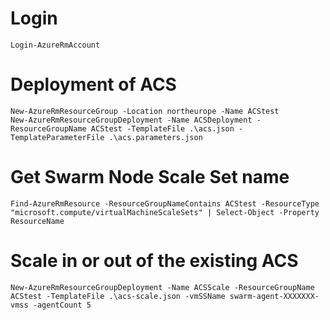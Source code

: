 # Login
```
Login-AzureRmAccount
```
# Deployment of ACS
```
New-AzureRmResourceGroup -Location northeurope -Name ACStest
New-AzureRmResourceGroupDeployment -Name ACSDeployment -ResourceGroupName ACStest -TemplateFile .\acs.json -TemplateParameterFile .\acs.parameters.json
```
# Get Swarm Node Scale Set name
```
Find-AzureRmResource -ResourceGroupNameContains ACStest -ResourceType "microsoft.compute/virtualMachineScaleSets" | Select-Object -Property ResourceName
```

# Scale in or out of the existing ACS
```
New-AzureRmResourceGroupDeployment -Name ACSScale -ResourceGroupName ACStest -TemplateFile .\acs-scale.json -vmSSName swarm-agent-XXXXXXX-vmss -agentCount 5
```



